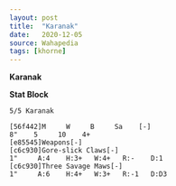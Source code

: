 ```yaml
---
layout: post
title:  "Karanak"
date:   2020-12-05
source: Wahapedia
tags: [khorne]
---
```


**Karanak**

**Stat Block**
```
5/5 Karanak
```

```
[56f442]M     W     B     Sa    [-]
8"    5     10    4+    
[e85545]Weapons[-]
[c6c930]Gore-slick Claws[-]
1"     A:4    H:3+   W:4+   R:-    D:1   
[c6c930]Three Savage Maws[-]
1"     A:6    H:4+   W:3+   R:-1   D:D3  
```


